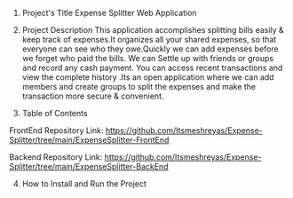 1. Project's Title
Expense Splitter Web Application

2. Project Description
This application accomplishes splitting bills easily & keep track of expenses.It organizes all your shared expenses, so that everyone can see who they owe.Quickly we can add expenses before we forget who paid the bills. We can Settle up with friends or groups and record any cash payment. You can access recent transactions and view the complete history .Its an open application where we can add members and create groups to split the expenses and make the transaction more secure & convenient.

3. Table of Contents

FrontEnd Repository Link:
https://github.com/Itsmeshreyas/Expense-Splitter/tree/main/ExpenseSplitter-FrontEnd

Backend Repository Link:
https://github.com/Itsmeshreyas/Expense-Splitter/tree/main/ExpenseSplitter-BackEnd

4. How to Install and Run the Project


